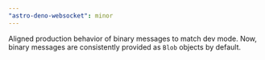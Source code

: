 ```yaml
---
"astro-deno-websocket": minor
---
```


Aligned production behavior of binary messages to match dev mode. Now, binary messages are consistently provided as `Blob` objects by default.

